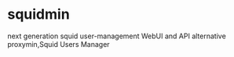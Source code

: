 # squidmin
next generation squid user-management WebUI and API alternative proxymin,Squid Users Manager
